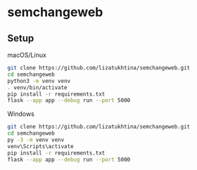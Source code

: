 # semchangeweb

## Setup 
macOS/Linux
```sh
git clone https://github.com/lizatukhtina/semchangeweb.git
cd semchangeweb
python3 -m venv venv
. venv/bin/activate
pip install -r requirements.txt
flask --app app --debug run --port 5000
```
Windows 
```sh
git clone https://github.com/lizatukhtina/semchangeweb.git
cd semchangeweb
py -3 -m venv venv
venv\Scripts\activate
pip install -r requirements.txt
flask --app app --debug run --port 5000
```

